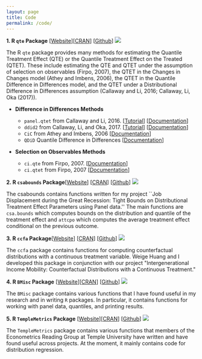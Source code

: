 ```yaml
---
layout: page
title: Code
permalink: /code/
---
```


**1. R `qte` Package** [[Website](http://bcallaway11.github.io/qte/)][[CRAN](https://cran.r-project.org/web/packages/qte/index.html)] [[Github](https://github.com/bcallaway11/qte)] [![](http://cranlogs.r-pkg.org/badges/grand-total/qte)](http://cran.rstudio.com/web/packages/qte/index.html)

The R `qte` package provides many methods for estimating the Quantile Treatment Effect (QTE) or the Quantile Treatment Effect on the Treated (QTET). These include estimating the QTE and QTET under the assumption of selection on observables (Firpo, 2007), the QTET in the Changes in Changes model (Athey and Imbens, 2006), the QTET in the Quantile Difference in Differences model, and the QTET under a Distributional Difference in Differences assumption (Callaway and Li, 2016; Callaway, Li, Oka (2017)).

  * **Difference in Differences Methods**

    * `panel.qtet` from Callaway and Li, 2016. [[Tutorial](http://bcallaway11.github.io/qte/articles/panel-qtet.html)] [[Documentation](http://bcallaway11.github.io/qte/reference/panel.qtet.html)]
    * `ddid2` from Callaway, Li, and Oka, 2017.  [[Tutorial](http://bcallaway11.github.io/qte/articles/ddid2.html)] [[Documentation](http://bcallaway11.github.io/qte/reference/ddid2.html)]
    * `CiC` from Athey and Imbens, 2006 [[Documentation](http://bcallaway11.github.io/qte/reference/CiC.html)]
    * `QDiD` Quantile Difference in Differences [[Documentation](http://bcallaway11.github.io/qte/reference/QDiD.html)]

  * **Selection on Observables Methods**

    * `ci.qte` from Firpo, 2007.  [[Documentation](http://bcallaway11.github.io/qte/reference/ci.qte.html)]
    * `ci.qtet` from Firpo, 2007 [[Documentation](http://bcallaway11.github.io/qte/reference/ci.qtet.html)]

**2. R `csabounds` Package**[[Website](https://bcallaway11.github.io/csabounds/)] [[CRAN](https://cran.r-project.org/web/packages/csabounds/index.html)] [[Github](https:://github.com/bcallaway11/csabounds)] [![](http://cranlogs.r-pkg.org/badges/grand-total/ccfa)](http://cran.rstudio.com/web/packages/csabounds/index.html)

The csabounds contains functions written for my project ``Job Displacement during the Great Recession: Tight Bounds on Distributional Treatment Effect Parameters using Panel data.''  The main functions are `csa.bounds` which computes bounds on the distribution and quantile of the treatment effect and `attcpo` which computes the average treatment effect conditional on the previous outcome.

**3. R `ccfa` Package**[[Website](https://bcallaway11.github.io/csabounds/)] [[CRAN](https://cran.r-project.org/web/packages/ccfa/index.html)] [[Github](https:://github.com/WeigeHuangEcon/cfa)] [![](http://cranlogs.r-pkg.org/badges/grand-total/ccfa)](http://cran.rstudio.com/web/packages/ccfa/index.html)

The `ccfa` package contains functions for computing counterfactual distributions with a continuous treatment variable.  Weige Huang and I developed this package in conjunction with our project "Intergenerational Income Mobility: Counterfactual Distributions with a Continuous Treatment." 

**4. R `BMisc` Package** [[Website](http://bcallaway11.github.io/BMisc/)][[CRAN](https://cran.r-project.org/web/packages/BMisc/index.html)] [[Github](https://github.com/bcallaway11/BMisc)] [![](http://cranlogs.r-pkg.org/badges/grand-total/BMisc)](http://cran.rstudio.com/web/packages/BMisc/index.html)

The `BMisc` package contains various functions that I have found useful in my research and in writing `R` packages.  In particular, it contains functions for working with panel data, quantiles, and printing results.

**5. R `TempleMetrics` Package** [[Website](http://bcallaway11.github.io/TempleMetrics/)][[CRAN](https://cran.r-project.org/web/packages/TempleMetrics/index.html)] [[Github](https://github.com/bcallaway11/TempleMetrics)] [![](http://cranlogs.r-pkg.org/badges/grand-total/TempleMetrics)](http://cran.rstudio.com/web/packages/TempleMetrics/index.html)

The `TempleMetrics` package contains various functions that members of the Econometrics Reading Group at Temple University have written and have found useful across projects.  At the moment, it mainly contains code for distribution regression.